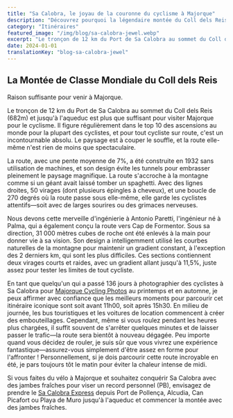 ```yaml
---
title: "Sa Calobra, le joyau de la couronne du cyclisme à Majorque"
description: "Découvrez pourquoi la légendaire montée du Coll dels Reis vers Sa Calobra est considérée comme l'un des meilleurs itinéraires cyclistes au monde et une expérience incontournable pour tout cycliste sur route visitant Majorque."
category: "Itinéraires"
featured_image: "/img/blog/sa-calobra-jewel.webp"
excerpt: "Le tronçon de 12 km du Port de Sa Calobra au sommet du Coll dels Reis figure régulièrement dans le top 10 des meilleures ascensions au monde pour la plupart des cyclistes. Découvrez pourquoi cette merveille d'ingénierie est une raison suffisante pour visiter Majorque."
date: 2024-01-01
translationKey: "blog-sa-calobra-jewel"
---
```


## La Montée de Classe Mondiale du Coll dels Reis

Raison suffisante pour venir à Majorque.

Le tronçon de 12 km du Port de Sa Calobra au sommet du Coll dels Reis (682m) et jusqu'à l'aqueduc est plus que suffisant pour visiter Majorque pour le cyclisme. Il figure régulièrement dans le top 10 des ascensions au monde pour la plupart des cyclistes, et pour tout cycliste sur route, c'est un incontournable absolu. Le paysage est à couper le souffle, et la route elle-même n'est rien de moins que spectaculaire.

La route, avec une pente moyenne de 7%, a été construite en 1932 sans utilisation de machines, et son design évite les tunnels pour embrasser pleinement le paysage magnifique. La route s'accroche à la montagne comme si un géant avait laissé tomber un spaghetti. Avec des lignes droites, 50 virages (dont plusieurs épingles à cheveux), et une boucle de 270 degrés où la route passe sous elle-même, elle garde les cyclistes attentifs—soit avec de larges sourires ou des grimaces nerveuses.

Nous devons cette merveille d'ingénierie à Antonio Paretti, l'ingénieur né à Palma, qui a également conçu la route vers Cap de Formentor. Sous sa direction, 31 000 mètres cubes de roche ont été enlevés à la main pour donner vie à sa vision. Son design a intelligemment utilisé les courbes naturelles de la montagne pour maintenir un gradient constant, à l'exception des 2 derniers km, qui sont les plus difficiles. Ces sections contiennent deux virages courts et raides, avec un gradient allant jusqu'à 11,5%, juste assez pour tester les limites de tout cycliste.

En tant que quelqu'un qui a passé 136 jours à photographier des cyclistes à Sa Calobra pour <a href="https://www.mallorcacyclingphotos.com/" target="_blank">Majorque Cycling Photos</a> au printemps et en automne, je peux affirmer avec confiance que les meilleurs moments pour parcourir cet itinéraire iconique sont soit avant 11h00, soit après 15h30. En milieu de journée, les bus touristiques et les voitures de location commencent à créer des embouteillages. Cependant, même si vous roulez pendant les heures plus chargées, il suffit souvent de s'arrêter quelques minutes et de laisser passer le trafic—la route sera bientôt à nouveau dégagée. Peu importe quand vous décidez de rouler, je suis sûr que vous vivrez une expérience fantastique—assurez-vous simplement d'être assez en forme pour l'affronter ! Personnellement, si je dois parcourir cette route incroyable en été, je pars toujours tôt le matin pour éviter la chaleur intense de midi.

Si vous faites du vélo à Majorque et souhaitez conquérir Sa Calobra avec des jambes fraîches pour viser un record personnel (PB), envisagez de prendre le <a href="https://mallorcacycleshuttle.company.site/products/Scheduled-Bike-Buses-c15728235" target="_blank">Sa Calobra Express</a> depuis Port de Pollença, Alcudia, Can Picafort ou Playa de Muro jusqu'à l'aqueduc et commencer la montée avec des jambes fraîches.
